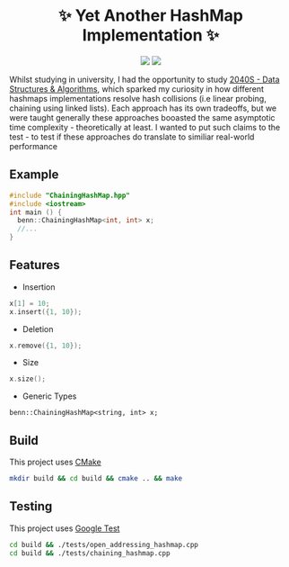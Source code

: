 <h1 align=center>✨ Yet Another HashMap Implementation ✨</h1>

<div align=center>
  <img src="https://github.com/btjm123/hashmap/actions/workflows/test-macos.yaml/badge.svg"/>
  <img src="https://github.com/btjm123/hashmap/actions/workflows/test-ubuntu.yaml/badge.svg"/>
</div>

Whilst studying in university, I had the opportunity to study [2040S - Data Structures & Algorithms](https://www.comp.nus.edu.sg/~stevenha/cs2040s.html), which sparked my curiosity in how different hashmaps implementations resolve hash collisions (i.e linear probing, chaining using linked lists). Each approach has its own tradeoffs, but we were taught generally these approaches booasted the same asymptotic time complexity - theoretically at least. I wanted to put such claims to the test - to test if these approaches do translate to similiar real-world performance


## Example

```cpp
#include "ChainingHashMap.hpp"
#include <iostream>
int main () {
  benn::ChainingHashMap<int, int> x;
  //...
}
```

## Features
- Insertion
```cpp
x[1] = 10;
x.insert({1, 10});
```
- Deletion
```cpp
x.remove({1, 10});
```
- Size
```cpp
x.size();
```
- Generic Types
```
benn::ChainingHashMap<string, int> x;
```

## Build
This project uses [CMake](https://cmake.org/)
```sh
mkdir build && cd build && cmake .. && make
```

## Testing
This project uses [Google Test](https://github.com/google/googletest)
```sh
cd build && ./tests/open_addressing_hashmap.cpp
cd build && ./tests/chaining_hashmap.cpp
```
